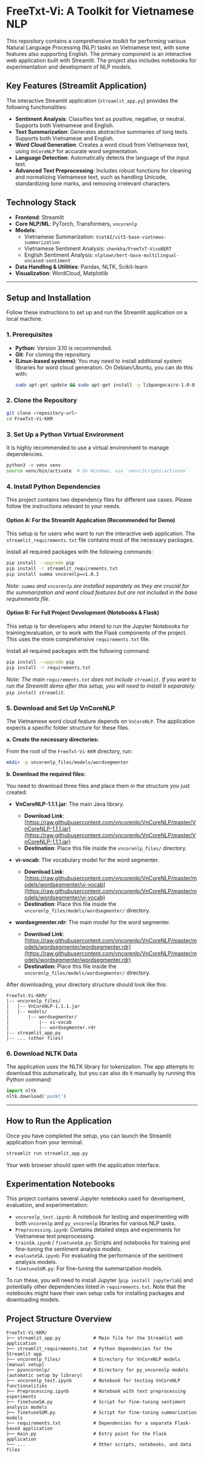 # FreeTxt-Vi: A Toolkit for Vietnamese NLP

This repository contains a comprehensive toolkit for performing various Natural Language Processing (NLP) tasks on Vietnamese text, with some features also supporting English. The primary component is an interactive web application built with Streamlit. The project also includes notebooks for experimentation and development of NLP models.

## Key Features (Streamlit Application)

The interactive Streamlit application (`streamlit_app.py`) provides the following functionalities:

*   **Sentiment Analysis**: Classifies text as positive, negative, or neutral. Supports both Vietnamese and English.
*   **Text Summarization**: Generates abstractive summaries of long texts. Supports both Vietnamese and English.
*   **Word Cloud Generation**: Creates a word cloud from Vietnamese text, using `VnCoreNLP` for accurate word segmentation.
*   **Language Detection**: Automatically detects the language of the input text.
*   **Advanced Text Preprocessing**: Includes robust functions for cleaning and normalizing Vietnamese text, such as handling Unicode, standardizing tone marks, and removing irrelevant characters.

## Technology Stack

*   **Frontend**: Streamlit
*   **Core NLP/ML**: PyTorch, Transformers, `vncorenlp`
*   **Models**:
    *   Vietnamese Summarization: `VietAI/vit5-base-vietnews-summarization`
    *   Vietnamese Sentiment Analysis: `shenkha/FreeTxT-VisoBERT`
    *   English Sentiment Analysis: `nlptown/bert-base-multilingual-uncased-sentiment`
*   **Data Handling & Utilities**: Pandas, NLTK, Scikit-learn
*   **Visualization**: WordCloud, Matplotlib

---

## Setup and Installation

Follow these instructions to set up and run the Streamlit application on a local machine.

### 1. Prerequisites

*   **Python**: Version 3.10 is recommended.
*   **Git**: For cloning the repository.
*   **(Linux-based systems)**: You may need to install additional system libraries for word cloud generation. On Debian/Ubuntu, you can do this with:
    ```bash
    sudo apt-get update && sudo apt-get install -y libpangocairo-1.0-0
    ```

### 2. Clone the Repository

```bash
git clone <repository-url>
cd FreeTxt-Vi-KKM
```

### 3. Set Up a Python Virtual Environment

It is highly recommended to use a virtual environment to manage dependencies.

```bash
python3 -m venv venv
source venv/bin/activate  # On Windows, use `venv\Scripts\activate`
```

### 4. Install Python Dependencies

This project contains two dependency files for different use cases. Please follow the instructions relevant to your needs.

#### Option A: For the Streamlit Application (Recommended for Demo)

This setup is for users who want to run the interactive web application. The `streamlit_requirements.txt` file contains most of the necessary packages.

Install all required packages with the following commands:
```bash
pip install --upgrade pip
pip install -r streamlit_requirements.txt
pip install summa vncorenlp==1.0.3
```
*Note: `summa` and `vncorenlp` are installed separately as they are crucial for the summarization and word cloud features but are not included in the base requirements file.*

#### Option B: For Full Project Development (Notebooks & Flask)

This setup is for developers who intend to run the Jupyter Notebooks for training/evaluation, or to work with the Flask components of the project. This uses the more comprehensive `requirements.txt` file.

Install all required packages with the following command:
```bash
pip install --upgrade pip
pip install -r requirements.txt
```
*Note: The main `requirements.txt` does not include `streamlit`. If you want to run the Streamlit demo after this setup, you will need to install it separately: `pip install streamlit`.*

### 5. Download and Set Up VnCoreNLP

The Vietnamese word cloud feature depends on `VnCoreNLP`. The application expects a specific folder structure for these files.

**a. Create the necessary directories:**

From the root of the `FreeTxt-Vi-KKM` directory, run:

```bash
mkdir -p vncorenlp_files/models/wordsegmenter
```

**b. Download the required files:**

You need to download three files and place them in the structure you just created:

*   **VnCoreNLP-1.1.1.jar**: The main Java library.
    *   **Download Link**: [https://raw.githubusercontent.com/vncorenlp/VnCoreNLP/master/VnCoreNLP-1.1.1.jar](https://raw.githubusercontent.com/vncorenlp/VnCoreNLP/master/VnCoreNLP-1.1.1.jar)
    *   **Destination**: Place this file inside the `vncorenlp_files/` directory.

*   **vi-vocab**: The vocabulary model for the word segmenter.
    *   **Download Link**: [https://raw.githubusercontent.com/vncorenlp/VnCoreNLP/master/models/wordsegmenter/vi-vocab](https://raw.githubusercontent.com/vncorenlp/VnCoreNLP/master/models/wordsegmenter/vi-vocab)
    *   **Destination**: Place this file inside the `vncorenlp_files/models/wordsegmenter/` directory.

*   **wordsegmenter.rdr**: The main model for the word segmenter.
    *   **Download Link**: [https://raw.githubusercontent.com/vncorenlp/VnCoreNLP/master/models/wordsegmenter/wordsegmenter.rdr](https://raw.githubusercontent.com/vncorenlp/VnCoreNLP/master/models/wordsegmenter/wordsegmenter.rdr)
    *   **Destination**: Place this file inside the `vncorenlp_files/models/wordsegmenter/` directory.

After downloading, your directory structure should look like this:

```
FreeTxt-Vi-KKM/
|-- vncorenlp_files/
|   |-- VnCoreNLP-1.1.1.jar
|   |-- models/
|       |-- wordsegmenter/
|           |-- vi-vocab
|           |-- wordsegmenter.rdr
|-- streamlit_app.py
|-- ... (other files)
```

### 6. Download NLTK Data

The application uses the NLTK library for tokenization. The app attempts to download this automatically, but you can also do it manually by running this Python command:

```python
import nltk
nltk.download('punkt')
```

---

## How to Run the Application

Once you have completed the setup, you can launch the Streamlit application from your terminal:

```bash
streamlit run streamlit_app.py
```

Your web browser should open with the application interface.

## Experimentation Notebooks

This project contains several Jupyter notebooks used for development, evaluation, and experimentation:

*   `vncorenlp_test.ipynb`: A notebook for testing and experimenting with both `vncorenlp` and `py_vncorenlp` libraries for various NLP tasks.
*   `Preprocessing.ipynb`: Contains detailed steps and experiments for Vietnamese text preprocessing.
*   `trainSA.ipynb` / `finetuneSA.py`: Scripts and notebooks for training and fine-tuning the sentiment analysis models.
*   `evaluateSA.ipynb`: For evaluating the performance of the sentiment analysis models.
*   `finetuneSUM.py`: For fine-tuning the summarization models.

To run these, you will need to install Jupyter (`pip install jupyterlab`) and potentially other dependencies listed in `requirements.txt`. Note that the notebooks might have their own setup cells for installing packages and downloading models.

## Project Structure Overview

```
FreeTxt-Vi-KKM/
├── streamlit_app.py            # Main file for the Streamlit web application
├── streamlit_requirements.txt  # Python dependencies for the Streamlit app
├── vncorenlp_files/            # Directory for VnCoreNLP models (manual setup)
├── pyvncorenlp/                # Directory for py_vncorenlp models (automatic setup by library)
├── vncorenlp_test.ipynb        # Notebook for testing VnCoreNLP functionalities
├── Preprocessing.ipynb         # Notebook with text preprocessing experiments
├── finetuneSA.py               # Script for fine-tuning sentiment analysis models
├── finetuneSUM.py              # Script for fine-tuning summarization models
├── requirements.txt            # Dependencies for a separate Flask-based application
├── main.py                     # Entry point for the Flask application
└── ...                         # Other scripts, notebooks, and data files
```
